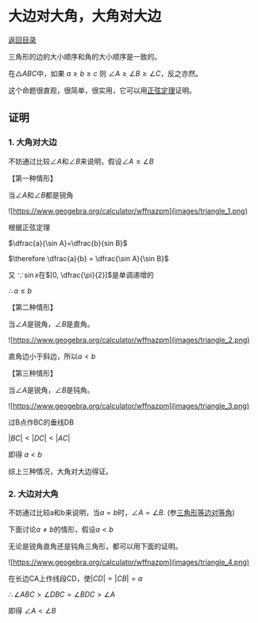 # 大边对大角，大角对大边

[返回目录](index.md)

三角形的边的大小顺序和角的大小顺序是一致的。

在$\triangle ABC$中，如果 $a \geq b \geq c$ 则 $\angle A \geq \angle B \geq \angle C$，反之亦然。

这个命题很直观，很简单，很实用，它可以用[正弦定理](law_of_sines.md)证明。

## 证明

### 1. 大角对大边

不妨通过比较$\angle A$和$\angle B$来说明，假设$\angle A \leq \angle B$

【第一种情形】

当$\angle A$和$\angle B$都是锐角

![https://www.geogebra.org/calculator/wffnazpm](images/triangle_1.png)

根据正弦定理

$\dfrac{a}{\sin A}=\dfrac{b}{sin B}$

$\therefore \dfrac{a}{b} = \dfrac{\sin A}{\sin B}$

又 $\because \sin x$在$[0, \dfrac{\pi}{2}]$是单调递增的

$\therefore a \leq b$

【第二种情形】

当$\angle A$是锐角，$\angle B$是直角。

![https://www.geogebra.org/calculator/wffnazpm](images/triangle_2.png)

直角边小于斜边，所以$a \lt b$

【第三种情形】

当$\angle A$是锐角，$\angle B$是钝角。

![https://www.geogebra.org/calculator/wffnazpm](images/triangle_3.png)

过B点作BC的垂线DB

$\vert BC \vert \lt \vert DC \vert \lt \vert AC \vert$

即得 $a \lt b$

综上三种情况，大角对大边得证。

### 2. 大边对大角

不妨通过比较a和b来说明，当$a=b$时，$\angle A = \angle B$. (参[三角形等边对等角](same_length_same_angle.md))

下面讨论$a \neq b$的情形，假设$a \lt b$

无论是锐角直角还是钝角三角形，都可以用下面的证明。

![https://www.geogebra.org/calculator/wffnazpm](images/triangle_4.png)

在长边CA上作线段CD，使$\vert CD \vert = \vert CB \vert = a$

$\therefore \angle ABC \gt \angle DBC = \angle BDC \gt \angle A$

即得 $\angle A \lt \angle B$


<script>
MathJax = {
  tex: {
    inlineMath: [['$', '$'], ['\\(', '\\)']]
  }
};
</script>
<script id="MathJax-script" async
  src="https://cdn.jsdelivr.net/npm/mathjax@3/es5/tex-chtml.js">
</script>
